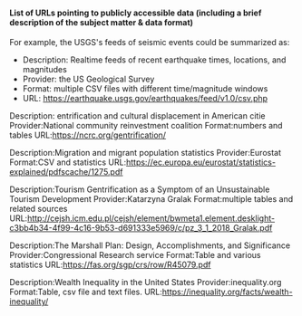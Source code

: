 #### List of URLs pointing to publicly accessible data (including a brief description of the subject matter & data format)

For example, the USGS's feeds of seismic events could be summarized as:

- Description: Realtime feeds of recent earthquake times, locations, and magnitudes
- Provider: the US Geological Survey
- Format: multiple CSV files with different time/magnitude windows
- URL: https://earthquake.usgs.gov/earthquakes/feed/v1.0/csv.php

Description: entrification and cultural displacement in American citie
Provider:National community reinvestment coalition
Format:numbers and tables
URL:https://ncrc.org/gentrification/

Description:Migration and migrant population statistics
Provider:Eurostat
Format:CSV and statistics
URL:https://ec.europa.eu/eurostat/statistics-explained/pdfscache/1275.pdf

Description:Tourism Gentrification as a Symptom
of an Unsustainable Tourism Development
Provider:Katarzyna Gralak
Format:multiple tables and related sources
URL:http://cejsh.icm.edu.pl/cejsh/element/bwmeta1.element.desklight-c3bb4b34-4f99-4c16-9b53-d691333e5969/c/pz_3_1_2018_Gralak.pdf

Description:The Marshall Plan: Design, Accomplishments, and Significance
Provider:Congressional Research service
Format:Table and various statistics
URL:https://fas.org/sgp/crs/row/R45079.pdf

Description:Wealth Inequality in the United States
Provider:inequality.org
Format:Table, csv file and text files.
URL:https://inequality.org/facts/wealth-inequality/
